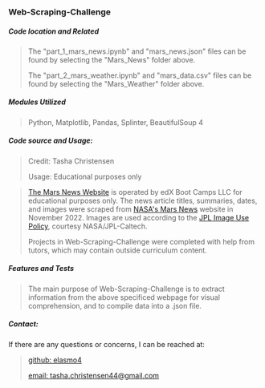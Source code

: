<h3>Web-Scraping-Challenge</h3>
<h5>Code location and Related</h5>

> The "part_1_mars_news.ipynb" and "mars_news.json" files can be found by selecting the "Mars_News" folder above.
> 
> The "part_2_mars_weather.ipynb" and "mars_data.csv" files can be found by selecting the "Mars_Weather" folder above.

<h5>Modules Utilized</h5>

> Python, Matplotlib, Pandas, Splinter, BeautifulSoup 4
> 

<h5>Code source and Usage:</h5>

> Credit: Tasha Christensen
>
> Usage: Educational purposes only

> [The Mars News Website](https://static.bc-edx.com/data/web/mars_news/index.html) is operated by edX Boot Camps LLC for educational purposes only. The news article titles, summaries, dates, and images were scraped from [NASA's Mars News](https://mars.nasa.gov/) website in November 2022. Images are used according to the [JPL Image Use Policy](https://www.jpl.nasa.gov/jpl-image-use-policy), courtesy NASA/JPL-Caltech.
> 
> Projects in Web-Scraping-Challenge were completed with help from tutors, which may contain outside curriculum content.


<h5>Features and Tests</h5>

> The main purpose of Web-Scraping-Challenge is to extract information from the above specificed webpage for visual comprehension, and to compile data into a .json file.
> 

<h5>Contact:</h5>

If there are any questions or concerns, I can be reached at:
> [github: elasmo4](https://github.com/elasmo4)
>
> [email: tasha.christensen44@gmail.com](mailto:tasha.christensen44@gmail.com)
>

